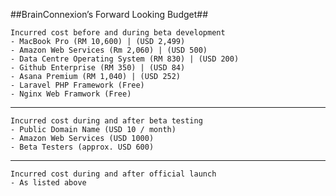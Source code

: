 ##BrainConnexion’s Forward Looking Budget##

	Incurred cost before and during beta development
	- MacBook Pro (RM 10,600) | (USD 2,499)
	- Amazon Web Services (Rm 2,060) | (USD 500)
	- Data Centre Operating System (RM 830) | (USD 200)
	- Github Enterprise (RM 350) | (USD 84)
	- Asana Premium (RM 1,040) | (USD 252)
	- Laravel PHP Framework (Free) 
	- Nginx Web Framwork (Free)
---
	Incurred cost during and after beta testing
	- Public Domain Name (USD 10 / month)
	- Amazon Web Services (USD 1000)
	- Beta Testers (approx. USD 600)
---
	Incurred cost during and after official launch
	- As listed above
